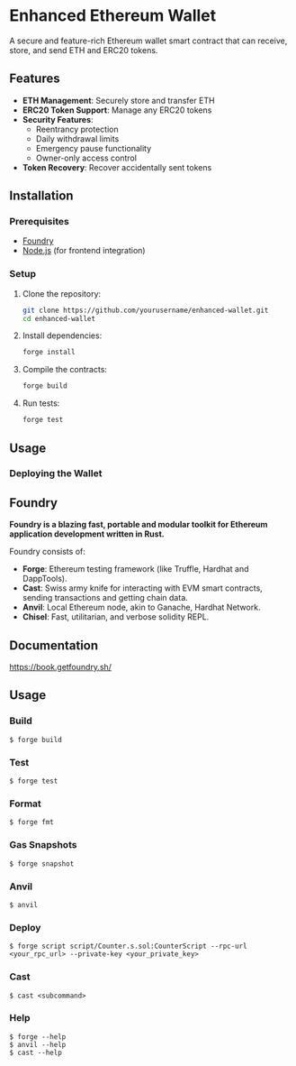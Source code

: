 # Enhanced Ethereum Wallet

A secure and feature-rich Ethereum wallet smart contract that can receive, store, and send ETH and ERC20 tokens.

## Features

- **ETH Management**: Securely store and transfer ETH
- **ERC20 Token Support**: Manage any ERC20 tokens
- **Security Features**:
  - Reentrancy protection
  - Daily withdrawal limits
  - Emergency pause functionality
  - Owner-only access control
- **Token Recovery**: Recover accidentally sent tokens

## Installation

### Prerequisites

- [Foundry](https://book.getfoundry.sh/getting-started/installation)
- [Node.js](https://nodejs.org/) (for frontend integration)

### Setup

1. Clone the repository:
   ```bash
   git clone https://github.com/yourusername/enhanced-wallet.git
   cd enhanced-wallet
   ```

2. Install dependencies:
   ```bash
   forge install
   ```

3. Compile the contracts:
   ```bash
   forge build
   ```

4. Run tests:
   ```bash
   forge test
   ```

## Usage

### Deploying the Wallet

## Foundry

**Foundry is a blazing fast, portable and modular toolkit for Ethereum application development written in Rust.**

Foundry consists of:

-   **Forge**: Ethereum testing framework (like Truffle, Hardhat and DappTools).
-   **Cast**: Swiss army knife for interacting with EVM smart contracts, sending transactions and getting chain data.
-   **Anvil**: Local Ethereum node, akin to Ganache, Hardhat Network.
-   **Chisel**: Fast, utilitarian, and verbose solidity REPL.

## Documentation

https://book.getfoundry.sh/

## Usage

### Build

```shell
$ forge build
```

### Test

```shell
$ forge test
```

### Format

```shell
$ forge fmt
```

### Gas Snapshots

```shell
$ forge snapshot
```

### Anvil

```shell
$ anvil
```

### Deploy

```shell
$ forge script script/Counter.s.sol:CounterScript --rpc-url <your_rpc_url> --private-key <your_private_key>
```

### Cast

```shell
$ cast <subcommand>
```

### Help

```shell
$ forge --help
$ anvil --help
$ cast --help
```
